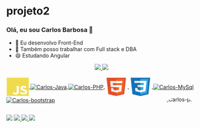 # projeto2


### Olá, eu sou Carlos Barbosa 👋


- 🔭  Eu desenvolvo Front-End
- 🌱  Também posso trabalhar com Full stack e DBA 
- 😄  Estudando Angular

<div align="center">
  <a href="https://github.com/CarlosBarbosaPro">
  <img height="180em" src="https://github-readme-stats.vercel.app/api?username=CarlosBarbosaPro&show_icons=true&theme=dark&include_all_commits=true&count_private=true"/>
  <img height="180em" src="https://github-readme-stats.vercel.app/api/top-langs/?username=CarlosBarbosaPro&layout=compact&langs_count=7&theme=dark"/>
</div>
 <div style="display: inline_block"><br>
  <img align="center" alt="Carlos-Js" height="50" width="60" src="https://raw.githubusercontent.com/devicons/devicon/master/icons/javascript/javascript-plain.svg">
  <img align="center" alt="Carlos-Java" height="50" width="60" src="https://cdn.jsdelivr.net/gh/devicons/devicon/icons/java/java-plain.svg">
  <img align="center" alt="Carlos-PHP" height="50" width="60" src="https://cdn.jsdelivr.net/gh/devicons/devicon/icons/php/php-original.svg">
  <img align="center" alt="Carlos-HTML" height="50" width="60" src="https://raw.githubusercontent.com/devicons/devicon/master/icons/html5/html5-original.svg">
  <img align="center" alt="Carlos-CSS" height="50" width="60" src="https://raw.githubusercontent.com/devicons/devicon/master/icons/css3/css3-original.svg">
  <img align="center" alt="Carlos-MySql" height="50" width="60" src="https://cdn.jsdelivr.net/gh/devicons/devicon/icons/mysql/mysql-original-wordmark.svg">
  <img align="center" alt="Carlos-bootstrap" height="50" width="60" src="https://cdn.jsdelivr.net/gh/devicons/devicon/icons/bootstrap/bootstrap-original.svg">
  <img align="right" alt="Carlos-png" height="150" style="border-radius:50px;" src="https://user-images.githubusercontent.com/102983077/161898659-5ef8df24-83e3-441c-9b9b-c41b4ad4723d.png">
</div>
  
##
  
<div>
  <a href="https://www.instagram.com/carlossanttos70/" target="_blank"><img src="https://img.shields.io/badge/-Instagram-%23E4405F?style=for-the-badge&logo=instagram&logoColor=white" target="_blank"></a>  
  <a href = "mailto:carlosantos010203@gmail.com"><img src="https://img.shields.io/badge/Gmail-D14836?style=for-the-badge&logo=gmail&logoColor=white"</a>
  <a href = "https://api.whatsapp.com/send?phone=5521973187329&text=Ol%C3%A1%2C%20Carlos%20Barbosa!!"><img src="https://img.shields.io/badge/WhatsApp-25D366?style=for-the-badge&logo=whatsapp&logoColor=white"</a>
    <a href="https://www.linkedin.com/in/carlosbarbosapro" target="_blank"><img src="https://img.shields.io/badge/-LinkedIn-%230077B5?style=for-the-badge&logo=linkedin&logoColor=white" target="_blank"></a>
</div>
